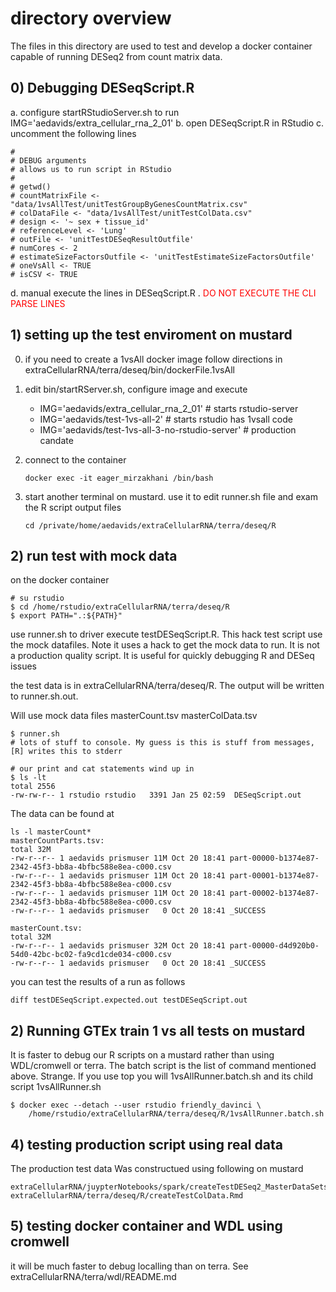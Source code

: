 # directory overview

The files in this directory are used to test and develop a docker container capable of running DESeq2 from count matrix data.

## 0) Debugging DESeqScript.R
a. configure startRStudioServer.sh to run IMG='aedavids/extra_cellular_rna_2_01'
b. open DESeqScript.R in RStudio
c. uncomment the following lines
```
#
# DEBUG arguments
# allows us to run script in RStudio
#
# getwd()
# countMatrixFile <- "data/1vsAllTest/unitTestGroupByGenesCountMatrix.csv"
# colDataFile <- "data/1vsAllTest/unitTestColData.csv"
# design <- '~ sex + tissue_id'
# referenceLevel <- 'Lung'
# outFile <- 'unitTestDESeqResultOutfile'
# numCores <- 2
# estimateSizeFactorsOutfile <- 'unitTestEstimateSizeFactorsOutfile'
# oneVsAll <- TRUE
# isCSV <- TRUE
```

d. manual execute the lines in DESeqScript.R . <span style="color:red">DO NOT EXECUTE THE CLI PARSE LINES</span>


## 1) setting up the test enviroment on mustard
0. if you need to create a 1vsAll docker image
   follow directions in extraCellularRNA/terra/deseq/bin/dockerFile.1vsAll

1. edit bin/startRServer.sh, configure image and execute
   * IMG='aedavids/extra_cellular_rna_2_01' # starts rstudio-server
   * IMG='aedavids/test-1vs-all-2' # starts rstudio has 1vsall code 
   * IMG='aedavids/test-1vs-all-3-no-rstudio-server' # production candate
2. connect to the container
   ```
   docker exec -it eager_mirzakhani /bin/bash
   ```
3. start another terminal on mustard. use it to edit runner.sh file and exam the R script output files
   ```
   cd /private/home/aedavids/extraCellularRNA/terra/deseq/R
   ```

## 2) run test with mock data
on the docker container
   ```
   # su rstudio
   $ cd /home/rstudio/extraCellularRNA/terra/deseq/R
   $ export PATH=".:${PATH}"
   ```

use runner.sh to driver execute testDESeqScript.R. This hack test script use the mock datafiles.
Note it uses a hack to get the mock data to run. It is not a production quality script.
It is useful for quickly debugging R and DESeq issues

the test data is in extraCellularRNA/terra/deseq/R. The output will be written to runner.sh.out.

Will use mock data files masterCount.tsv  masterColData.tsv 

```
$ runner.sh
# lots of stuff to console. My guess is this is stuff from messages, [R] writes this to stderr

# our print and cat statements wind up in 
$ ls -lt
total 2556
-rw-rw-r-- 1 rstudio rstudio   3391 Jan 25 02:59  DESeqScript.out
```

The data can be found at

```
ls -l masterCount*
masterCountParts.tsv:
total 32M
-rw-r--r-- 1 aedavids prismuser 11M Oct 20 18:41 part-00000-b1374e87-2342-45f3-bb8a-4bfbc588e8ea-c000.csv
-rw-r--r-- 1 aedavids prismuser 11M Oct 20 18:41 part-00001-b1374e87-2342-45f3-bb8a-4bfbc588e8ea-c000.csv
-rw-r--r-- 1 aedavids prismuser 11M Oct 20 18:41 part-00002-b1374e87-2342-45f3-bb8a-4bfbc588e8ea-c000.csv
-rw-r--r-- 1 aedavids prismuser   0 Oct 20 18:41 _SUCCESS

masterCount.tsv:
total 32M
-rw-r--r-- 1 aedavids prismuser 32M Oct 20 18:41 part-00000-d4d920b0-54d0-42bc-bc02-fa9cd1cde034-c000.csv
-rw-r--r-- 1 aedavids prismuser   0 Oct 20 18:41 _SUCCESS
```

you can test the results of a run as follows

```
diff testDESeqScript.expected.out testDESeqScript.out
```



## 2) Running GTEx train 1 vs all tests on mustard
It is faster to debug our R scripts on a mustard rather than using WDL/cromwell or terra. The batch script is the list of command mentioned above. Strange. If you use top you will 1vsAllRunner.batch.sh and its child script 1vsAllRunner.sh
```
$ docker exec --detach --user rstudio friendly_davinci \
    /home/rstudio/extraCellularRNA/terra/deseq/R/1vsAllRunner.batch.sh
```

## 4) testing production script using real data
The production test data Was constructued using following on mustard

```
extraCellularRNA/juypterNotebooks/spark/createTestDESeq2_MasterDataSets.ipynb
extraCellularRNA/terra/deseq/R/createTestColData.Rmd
```

## 5) testing docker container and WDL using cromwell
it will be much faster to debug localling than on terra. See extraCellularRNA/terra/wdl/README.md
